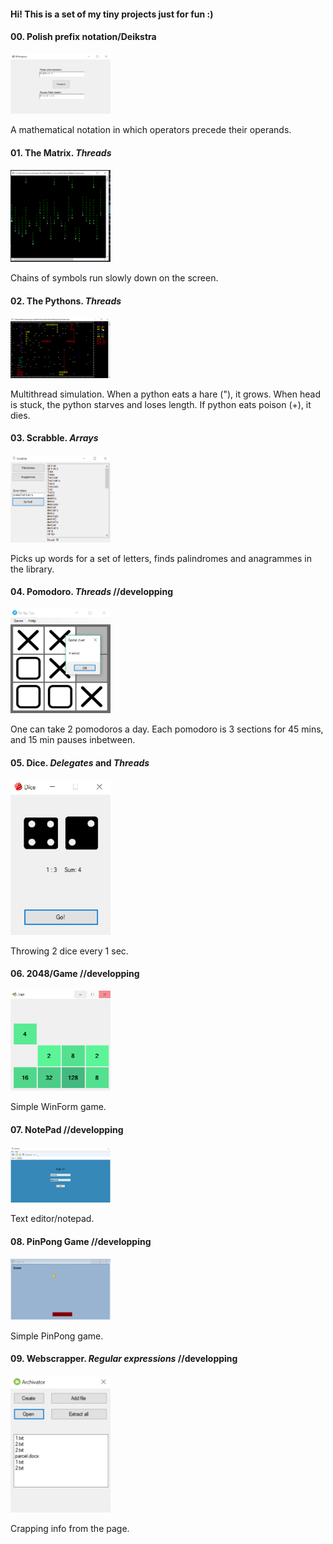 #### Hi! This is a set of my tiny projects just for fun :)

#### 00. Polish prefix notation/Deikstra

<img src="/Screenshots/00.PNG?raw=true" width="160"/>

A mathematical notation in which operators precede their operands.

#### 01. The Matrix. *Threads*

<img src="/Screenshots/01.PNG?raw=true" width="160"/>

Chains of symbols run slowly down on the screen.

#### 02. The Pythons. *Threads*

<img src="/Screenshots/02.PNG?raw=true" width="160"/>

Multithread simulation. When a python eats a hare ("), it grows. 
When head is stuck, the python starves and loses length. If python eats poison (+), it dies.

#### 03. Scrabble. *Arrays*

<img src="/Screenshots/03.PNG?raw=true" width="160"/>

Picks up words for a set of letters, finds palindromes and anagrammes in the library.

#### 04. Pomodoro. *Threads* //developping

<img src="/Screenshots/04.PNG?raw=true" width="160"/>

One can take 2 pomodoros a day. Each pomodoro is 3 sections for 45 mins, and 15 min pauses inbetween.

#### 05. Dice. *Delegates* and *Threads*

<img src="/Screenshots/05.PNG?raw=true" width="160"/>

Throwing 2 dice every 1 sec.

#### 06. 2048/Game //developping

<img src="/Screenshots/06.PNG?raw=true" width="160"/>

Simple WinForm game.

#### 07. NotePad //developping

<img src="/Screenshots/07.PNG?raw=true" width="160"/>

Text editor/notepad.

#### 08. PinPong Game //developping

<img src="/Screenshots/08.PNG?raw=true" width="160"/>

Simple PinPong game.

#### 09. Webscrapper. *Regular expressions* //developping

<img src="/Screenshots/09.PNG?raw=true" width="160"/>

Crapping info from the page.
